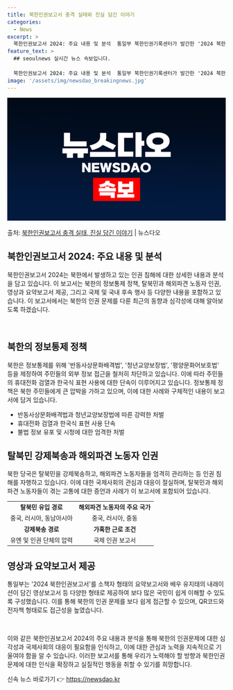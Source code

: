```yaml
---
title: 북한인권보고서 충격 실태와 진실 담긴 이야기
categories:
  - News
excerpt: >
  북한인권보고서 2024: 주요 내용 및 분석  통일부 북한인권기록센터가 발간한 '2024 북한인권보고서'는 …
feature_text: >
  ## seoulnews 실시간 뉴스 속보입니다.

  북한인권보고서 2024: 주요 내용 및 분석  통일부 북한인권기록센터가 발간한 '2024 북한인권보고서'는 …
image: '/assets/img/newsdao_breakingnews.jpg'
---
```


![뉴스다오 속보](/assets/img/newsdao_breakingnews.jpg)

<p>출처: <a href="https://newsdao.kr/4483" rel="dofollow">북한인권보고서 충격 실태, 진실 담긴 이야기</a> | 뉴스다오</p>

<h2 data-ke-size="size26">북한인권보고서 2024: 주요 내용 및 분석</h2>
북한인권보고서 2024는 북한에서 발생하고 있는 인권 침해에 대한 상세한 내용과 분석을 담고 있습니다. 이 보고서는 북한의 정보통제 정책, 탈북민과 해외파견 노동자 인권, 영상과 요약보고서 제공, 그리고 국제 및 국내 후속 행사 등 다양한 내용을 포함하고 있습니다. 이 보고서에서는 북한의 인권 문제를 다룬 최근의 동향과 심각성에 대해 알아보도록 하겠습니다.

<p data-ke-size="size16">&nbsp;</p>

<h2 data-ke-size="size24">북한의 정보통제 정책</h2>
북한은 정보통제를 위해 '반동사상문화배격법', '청년교양보장법', '평양문화어보호법' 등을 제정하여 주민들의 외부 정보 접근을 철저히 차단하고 있습니다. 이에 따라 주민들의 휴대전화 검열과 한국식 표현 사용에 대한 단속이 이루어지고 있습니다. 정보통제 정책은 북한 주민들에게 큰 압박을 가하고 있으며, 이에 대한 사례와 구체적인 내용이 보고서에 담겨 있습니다.

<ul>
    <li>반동사상문화배격법과 청년교양보장법에 따른 강력한 처벌</li>
    <li>휴대전화 검열과 한국식 표현 사용 단속</li>
    <li>불법 정보 유포 및 시청에 대한 엄격한 처벌</li>
</ul>

<h2 data-ke-size="size24">탈북민 강제북송과 해외파견 노동자 인권</h2>
북한 당국은 탈북민을 강제북송하고, 해외파견 노동자들을 엄격히 관리하는 등 인권 침해를 자행하고 있습니다. 이에 대한 국제사회의 관심과 대응이 절실하며, 탈북민과 해외파견 노동자들이 겪는 고통에 대한 증언과 사례가 이 보고서에 포함되어 있습니다.

<table>
    <tr>
        <td style="text-align: center; height: 17px;"><b>탈북민 유입 경로</b></td>
        <td style="text-align: center; height: 17px;"><b>해외파견 노동자의 주요 국가</b></td>
    </tr>
    <tr>
        <td style="text-align: center; height: 17px;">중국, 러시아, 동남아시아</td>
        <td style="text-align: center; height: 17px;">중국, 러시아, 중동</td>
    </tr>
    <tr>
        <td style="text-align: center; height: 17px;"><b>강제북송 경로</b></td>
        <td style="text-align: center; height: 17px;"><b>가혹한 근로 조건</b></td>
    </tr>
    <tr>
        <td style="text-align: center; height: 17px;">유엔 및 인권 단체의 압력</td>
        <td style="text-align: center; height: 17px;">국제 인권 보고서</td>
    </tr>
</table>

<h2 data-ke-size="size24">영상과 요약보고서 제공</h2>
통일부는 '2024 북한인권보고서'를 소책자 형태의 요약보고서와 배우 유지태의 내래이션이 담긴 영상보고서 등 다양한 형태로 제공하여 보다 많은 국민이 쉽게 이해할 수 있도록 구성했습니다. 이를 통해 북한의 인권 문제를 보다 쉽게 접근할 수 있으며, QR코드와 전자책 형태로도 접근성을 높였습니다.

<p data-ke-size="size16">&nbsp;</p>

이와 같은 북한인권보고서 2024의 주요 내용과 분석을 통해 북한의 인권문제에 대한 심각성과 국제사회의 대응이 필요함을 인식하고, 이에 대한 관심과 노력을 지속적으로 기울여야 함을 알 수 있습니다. 이러한 보고서를 통해 우리가 노력해야 할 방향과 북한인권 문제에 대한 인식을 확장하고 실질적인 행동을 취할 수 있기를 희망합니다. 

신속 뉴스 바로가기 👉 <a href="https://newsdao.kr" rel="dofollow">https://newsdao.kr</a>



